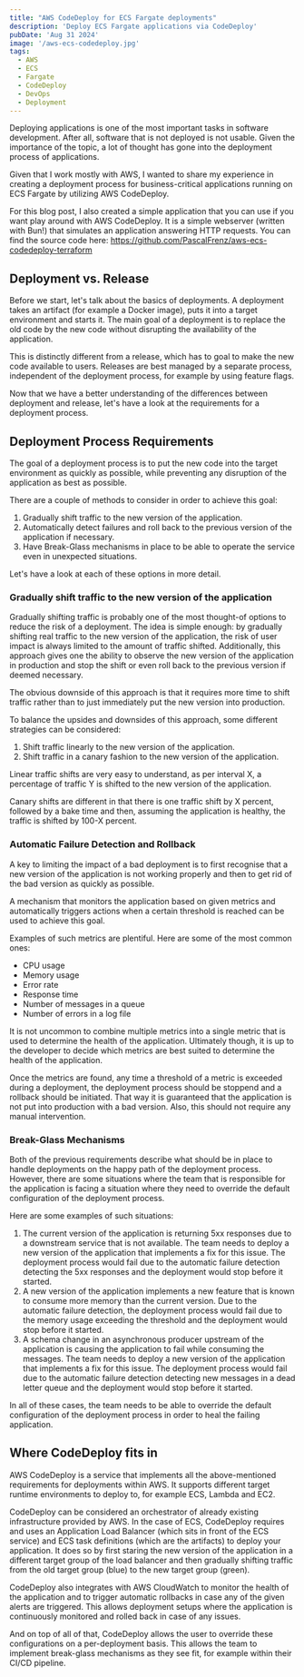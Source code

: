 ```yaml
---
title: "AWS CodeDeploy for ECS Fargate deployments"
description: 'Deploy ECS Fargate applications via CodeDeploy'
pubDate: 'Aug 31 2024'
image: '/aws-ecs-codedeploy.jpg'
tags:
  - AWS
  - ECS
  - Fargate
  - CodeDeploy
  - DevOps
  - Deployment
---
```


Deploying applications is one of the most important tasks in software development.
After all, software that is not deployed is not usable. Given the importance of the topic,
a lot of thought has gone into the deployment process of applications.

Given that I work mostly with AWS, I wanted to share my experience in creating a deployment process 
for business-critical applications running on ECS Fargate by utilizing AWS CodeDeploy.

For this blog post, I also created a simple application that you can use if you want play around with AWS CodeDeploy.
It is a simple webserver (written with Bun!) that simulates an application answering HTTP requests.
You can find the source code here: https://github.com/PascalFrenz/aws-ecs-codedeploy-terraform

## Deployment vs. Release

Before we start, let's talk about the basics of deployments.
A deployment takes an artifact (for example a Docker image), puts it into a target environment and starts it.
The main goal of a deployment is to replace the old code by the new code without disrupting the availability of the application.

This is distinctly different from a release, which has to goal to make the new code available to users.
Releases are best managed by a separate process, independent of the deployment process, for example by using 
feature flags.

Now that we have a better understanding of the differences between deployment and release, let's have a look at
the requirements for a deployment process.

## Deployment Process Requirements

The goal of a deployment process is to put the new code into the target environment as quickly as possible,
while preventing any disruption of the application as best as possible.

There are a couple of methods to consider in order to achieve this goal:

1. Gradually shift traffic to the new version of the application.
2. Automatically detect failures and roll back to the previous version of the application if necessary.
3. Have Break-Glass mechanisms in place to be able to operate the service even in unexpected situations.

Let's have a look at each of these options in more detail.

### Gradually shift traffic to the new version of the application

Gradually shifting traffic is probably one of the most thought-of options to reduce the risk of a deployment.
The idea is simple enough: by gradually shifting real traffic to the new version of the application,
the risk of user impact is always limited to the amount of traffic shifted.
Additionally, this approach gives one the ability to observe the new version of the application in production and
stop the shift or even roll back to the previous version if deemed necessary.

The obvious downside of this approach is that it requires more time to shift traffic rather than to just
immediately put the new version into production.

To balance the upsides and downsides of this approach, some different strategies can be considered:

1. Shift traffic linearly to the new version of the application.
2. Shift traffic in a canary fashion to the new version of the application.

Linear traffic shifts are very easy to understand, as per interval X, a percentage of traffic Y is shifted
to the new version of the application.

Canary shifts are different in that there is one traffic shift by X percent, followed by a bake time and then,
assuming the application is healthy, the traffic is shifted by 100-X percent.

### Automatic Failure Detection and Rollback

A key to limiting the impact of a bad deployment is to first recognise that a new version of the application is not
working properly and then to get rid of the bad version as quickly as possible.

A mechanism that monitors the application based on given metrics and automatically triggers actions when a certain
threshold is reached can be used to achieve this goal.

Examples of such metrics are plentiful. Here are some of the most common ones:

- CPU usage
- Memory usage
- Error rate
- Response time
- Number of messages in a queue
- Number of errors in a log file

It is not uncommon to combine multiple metrics into a single metric that is used to determine the health of the application.
Ultimately though, it is up to the developer to decide which metrics are
best suited to determine the health of the application.

Once the metrics are found, any time a threshold of a metric is exceeded during a deployment, the deployment process
should be stoppend and a rollback should be initiated. That way it is guaranteed that the application is not put into
production with a bad version. Also, this should not require any manual intervention.

### Break-Glass Mechanisms

Both of the previous requirements describe what should be in place to handle deployments on the happy path of the
deployment process. However, there are some situations where the team that is responsible for the application
is facing a situation where they need to override the default configuration of the deployment process.

Here are some examples of such situations:

1. The current version of the application is returning 5xx responses due to a downstream service that is not available.
   The team needs to deploy a new version of the application that implements a fix for this issue. The deployment
   process would fail due to the automatic failure detection detecting the 5xx responses and the deployment would
   stop before it started.
2. A new version of the application implements a new feature that is known to consume more memory than the current
   version. Due to the automatic failure detection, the deployment process would fail due to the memory usage
   exceeding the threshold and the deployment would stop before it started.
3. A schema change in an asynchronous producer upstream of the application is causing the application to fail while
   consuming the messages. The team needs to deploy a new version of the application that implements a fix for this
   issue. The deployment process would fail due to the automatic failure detection detecting new messages in a dead letter
   queue and the deployment would stop before it started.

In all of these cases, the team needs to be able to override the default configuration of the deployment process
in order to heal the failing application.


## Where CodeDeploy fits in

AWS CodeDeploy is a service that implements all the above-mentioned requirements for deployments within AWS.
It supports different target runtime environments to deploy to, for example ECS, Lambda and EC2.

CodeDeploy can be considered an orchestrator of already existing infrastructure provided by AWS.
In the case of ECS, CodeDeploy requires and uses an Application Load Balancer (which sits in front of the ECS service) and
ECS task definitions (which are the artifacts) to deploy your application. It does so by first staring the 
new version of the application in a different target group of the load balancer and then gradually shifting traffic
from the old target group (blue) to the new target group (green).

CodeDeploy also integrates with AWS CloudWatch to monitor the health of the application and to trigger automatic
rollbacks in case any of the given alerts are triggered. This allows deployment setups where the application is
continuously monitored and rolled back in case of any issues.

And on top of all of that, CodeDeploy allows the user to override these configurations on a per-deployment basis.
This allows the team to implement break-glass mechanisms as they see fit, for example within their CI/CD pipeline.






